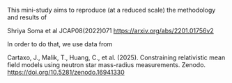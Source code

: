 This mini-study aims to reproduce (at a reduced scale) the methodology and results of 

Shriya Soma et al JCAP08(2022)071 
https://arxiv.org/abs/2201.01756v2 

In order to do that, we use data from

Cartaxo, J., Malik, T., Huang, C., et al. (2025). Constraining relativistic mean field 
models using neutron star mass-radius measurements. Zenodo. 
https://doi.org/10.5281/zenodo.16941330
